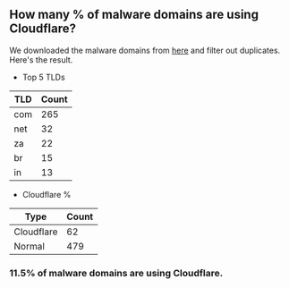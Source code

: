 ## How many % of malware domains are using Cloudflare?


We downloaded the malware domains from [here](https://urlhaus.abuse.ch) and filter out duplicates.
Here's the result.


[//]: # (start replacement)


- Top 5 TLDs

| TLD | Count |
| --- | --- |
| com | 265 |
| net | 32 |
| za | 22 |
| br | 15 |
| in | 13 |


- Cloudflare %

| Type | Count |
| --- | --- |
| Cloudflare | 62 |
| Normal | 479 |


### 11.5% of malware domains are using Cloudflare.